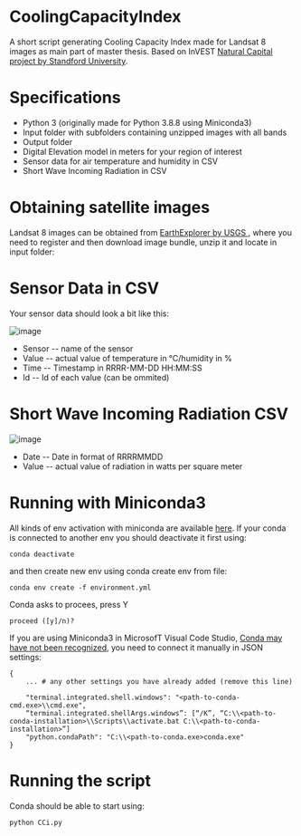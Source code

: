 # CoolingCapacityIndex

A short script generating Cooling Capacity Index made for Landsat 8 images as main part of master thesis. Based on InVEST <a href = https://naturalcapitalproject.stanford.edu/software/invest> Natural Capital project by Standford University<a/>.

# Specifications

- Python 3 (originally made for Python 3.8.8 using Miniconda3)
- Input folder with subfolders containing unzipped images with all bands
- Output folder
- Digital Elevation model in meters for your region of interest
- Sensor data for air temperature and humidity in CSV
- Short Wave Incoming Radiation in CSV


# Obtaining satellite images
Landsat 8 images can be obtained from <a href = https://earthexplorer.usgs.gov>EarthExplorer by USGS </a>, where you need to register and then download image bundle, unzip it and locate in input folder:

# Sensor Data in CSV
Your sensor data should look a bit like this: 

![image](https://user-images.githubusercontent.com/60270092/112305646-9c060780-8ca7-11eb-8b80-034a91609ab9.png)

- Sensor -- name of the sensor
- Value  -- actual value of temperature in °C/humidity in %
- Time   -- Timestamp in RRRR-MM-DD HH:MM:SS
- Id     -- Id of each value (can be ommited)

# Short Wave Incoming Radiation CSV
![image](https://user-images.githubusercontent.com/60270092/112306032-074fd980-8ca8-11eb-8b13-93734ad4085c.png)

- Date   -- Date in format of RRRRMMDD
- Value  -- actual value of radiation in watts per square meter


# Running with Miniconda3
All kinds of env activation with miniconda are available <a href= https://docs.conda.io/projects/conda/en/latest/user-guide/tasks/manage-environments.html>here</a>.
If your conda is connected to another env you should deactivate it first using:

```
conda deactivate
```

and then create new env using conda create env from file:

```
conda env create -f environment.yml
```

Conda asks to procees, press Y

```
proceed ([y]/n)?
```

If you are using Miniconda3 in MicrosofT Visual Code Studio, <a href = https://medium.com/@udiyosovzon/how-to-activate-conda-environment-in-vs-code-ce599497f20d>Conda may have not been recognized</a>, you need to connect it manually in JSON settings:
```
{
    ... # any other settings you have already added (remove this line)

    "terminal.integrated.shell.windows": "<path-to-conda-cmd.exe>\\cmd.exe",
    “terminal.integrated.shellArgs.windows”: [“/K”, “C:\\<path-to-conda-installation>\\Scripts\\activate.bat C:\\<path-to-conda-installation>”]
    "python.condaPath": "C:\\<path-to-conda.exe>conda.exe"
}
```

# Running the script
Conda should be able to start using:
```
python CCi.py
```

